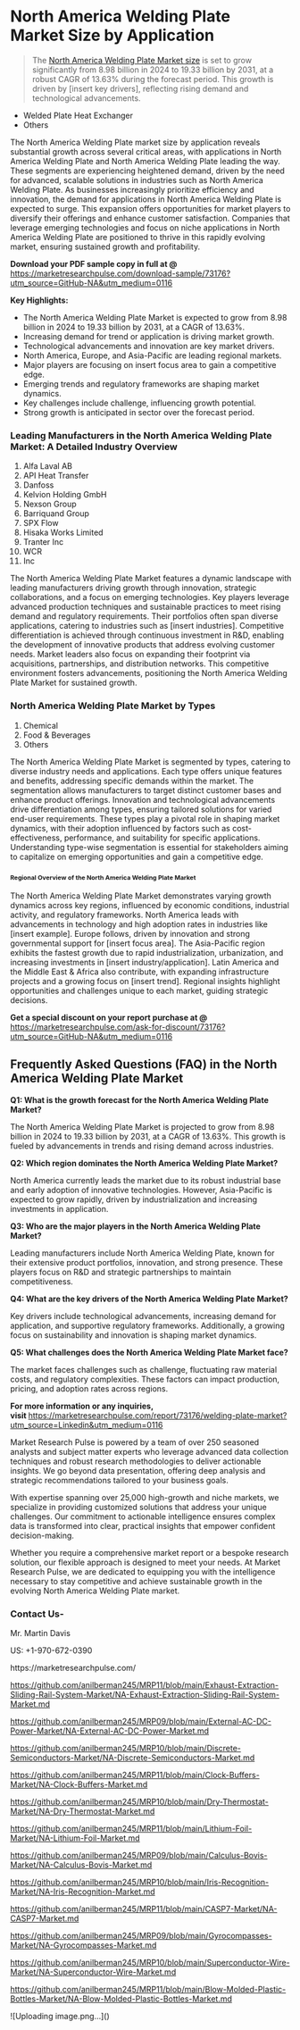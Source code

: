 <h1>North America Welding Plate Market&nbsp;Size by Application</h1><blockquote><p>The <a href="https://marketresearchpulse.com/download-sample/73176?utm_source=GitHub-NA&amp;utm_medium=0116">North America Welding Plate Market size</a> is set to grow significantly from 8.98 billion in 2024 to 19.33 billion by 2031, at a robust CAGR of 13.63% during the forecast period. This growth is driven by [insert key drivers], reflecting rising demand and technological advancements.</p></blockquote><ul><li>Welded Plate Heat Exchanger<li> Others</li></ul><p>The North America Welding Plate market size by application reveals substantial growth across several critical areas, with applications in North America Welding Plate and North America Welding Plate leading the way. These segments are experiencing heightened demand, driven by the need for advanced, scalable solutions in industries such as North America Welding Plate. As businesses increasingly prioritize efficiency and innovation, the demand for applications in North America Welding Plate is expected to surge. This expansion offers opportunities for market players to diversify their offerings and enhance customer satisfaction. Companies that leverage emerging technologies and focus on niche applications in North America Welding Plate are positioned to thrive in this rapidly evolving market, ensuring sustained growth and profitability.</p><p><strong>Download your PDF sample copy in full at @ </strong><a href="https://marketresearchpulse.com/download-sample/73176?utm_source=GitHub-NA&amp;utm_medium=0116">https://marketresearchpulse.com/download-sample/73176?utm_source=GitHub-NA&amp;utm_medium=0116</a></p><p><strong>Key Highlights: </strong></p><ul><li>The North America Welding Plate Market is expected to grow from 8.98 billion in 2024 to 19.33 billion by 2031, at a CAGR of 13.63%.</li><li>Increasing demand for trend or application is driving market growth.</li><li>Technological advancements and innovation are key market drivers.</li><li>North America, Europe, and Asia-Pacific are leading regional markets.</li><li>Major players are focusing on insert focus area to gain a competitive edge.</li><li>Emerging trends and regulatory frameworks are shaping market dynamics.</li><li>Key challenges include challenge, influencing growth potential.</li><li>Strong growth is anticipated in sector over the forecast period.</li></ul><h3>Leading Manufacturers in the North America Welding Plate Market: A Detailed Industry Overview</h3><ol><li>Alfa Laval AB</li><li>API Heat Transfer</li><li>Danfoss</li><li>Kelvion Holding GmbH</li><li>Nexson Group</li><li>Barriquand Group</li><li>SPX Flow</li><li>Hisaka Works Limited</li><li>Tranter Inc</li><li>WCR</li><li>Inc</li></ol><div class="flex max-w-full flex-col flex-grow"><div class="min-h-8 text-message flex w-full flex-col items-end gap-2 whitespace-normal break-words [.text-message+&amp;]:mt-5" dir="auto" data-message-author-role="assistant" data-message-id="fd8432e4-4910-450d-b182-61b7bfb0a01f" data-message-model-slug="gpt-4o"><div class="flex w-full flex-col gap-1 empty:hidden first:pt-[3px]"><div class="markdown prose w-full break-words dark:prose-invert light"><p>The North America Welding Plate Market features a dynamic landscape with leading manufacturers driving growth through innovation, strategic collaborations, and a focus on emerging technologies. Key players leverage advanced production techniques and sustainable practices to meet rising demand and regulatory requirements. Their portfolios often span diverse applications, catering to industries such as [insert industries]. Competitive differentiation is achieved through continuous investment in R&amp;D, enabling the development of innovative products that address evolving customer needs. Market leaders also focus on expanding their footprint via acquisitions, partnerships, and distribution networks. This competitive environment fosters advancements, positioning the North America Welding Plate Market for sustained growth.</p></div></div></div></div><h3>North America Welding Plate Market by Types</h3><ol><li>Chemical<li> Food & Beverages<li> Others</li></ol><div class="flex max-w-full flex-col flex-grow"><div class="min-h-8 text-message flex w-full flex-col items-end gap-2 whitespace-normal break-words [.text-message+&amp;]:mt-5" dir="auto" data-message-author-role="assistant" data-message-id="084470be-0bb7-4664-bddf-5156b4f41249" data-message-model-slug="gpt-4o-mini"><div class="flex w-full flex-col gap-1 empty:hidden first:pt-[3px]"><div class="markdown prose w-full break-words dark:prose-invert light"><p>The North America Welding Plate Market is segmented by types, catering to diverse industry needs and applications. Each type offers unique features and benefits, addressing specific demands within the market. The segmentation allows manufacturers to target distinct customer bases and enhance product offerings. Innovation and technological advancements drive differentiation among types, ensuring tailored solutions for varied end-user requirements. These types play a pivotal role in shaping market dynamics, with their adoption influenced by factors such as cost-effectiveness, performance, and suitability for specific applications. Understanding type-wise segmentation is essential for stakeholders aiming to capitalize on emerging opportunities and gain a competitive edge.</p></div></div></div></div><h3><span style="font-size: 11px;">Regional Overview of the North America Welding Plate Market</span></h3><div class="flex max-w-full flex-col flex-grow"><div class="min-h-8 text-message flex w-full flex-col items-end gap-2 whitespace-normal break-words [.text-message+&amp;]:mt-5" dir="auto" data-message-author-role="assistant" data-message-id="e9038762-ce64-4e30-91c9-9bd413514231" data-message-model-slug="gpt-4o-mini"><div class="flex w-full flex-col gap-1 empty:hidden first:pt-[3px]"><div class="markdown prose w-full break-words dark:prose-invert light"><p>The North America Welding Plate Market demonstrates varying growth dynamics across key regions, influenced by economic conditions, industrial activity, and regulatory frameworks. North America leads with advancements in technology and high adoption rates in industries like [insert example]. Europe follows, driven by innovation and strong governmental support for [insert focus area]. The Asia-Pacific region exhibits the fastest growth due to rapid industrialization, urbanization, and increasing investments in [insert industry/application]. Latin America and the Middle East &amp; Africa also contribute, with expanding infrastructure projects and a growing focus on [insert trend]. Regional insights highlight opportunities and challenges unique to each market, guiding strategic decisions.</p></div></div></div></div><p><strong>Get a special discount on your report purchase at @ </strong><a href="https://marketresearchpulse.com/ask-for-discount/73176?utm_source=GitHub-NA&amp;utm_medium=0116">https://marketresearchpulse.com/ask-for-discount/73176?utm_source=GitHub-NA&amp;utm_medium=0116</a></p><h2>Frequently Asked Questions (FAQ) in the North America Welding Plate Market</h2><p><strong>Q1: What is the growth forecast for the North America Welding Plate Market?</strong></p><p>The North America Welding Plate Market is projected to grow from 8.98 billion in 2024 to 19.33 billion by 2031, at a CAGR of 13.63%. This growth is fueled by advancements in trends and rising demand across industries.</p><p><strong>Q2: Which region dominates the North America Welding Plate Market?</strong></p><p>North America currently leads the market due to its robust industrial base and early adoption of innovative technologies. However, Asia-Pacific is expected to grow rapidly, driven by industrialization and increasing investments in application.</p><p><strong>Q3: Who are the major players in the North America Welding Plate Market?</strong></p><p>Leading manufacturers include North America Welding Plate, known for their extensive product portfolios, innovation, and strong presence. These players focus on R&amp;D and strategic partnerships to maintain competitiveness.</p><p><strong>Q4: What are the key drivers of the North America Welding Plate Market?</strong></p><p>Key drivers include technological advancements, increasing demand for application, and supportive regulatory frameworks. Additionally, a growing focus on sustainability and innovation is shaping market dynamics.</p><p><strong>Q5: What challenges does the North America Welding Plate Market face?</strong></p><p>The market faces challenges such as challenge, fluctuating raw material costs, and regulatory complexities. These factors can impact production, pricing, and adoption rates across regions.</p><p><strong>For more information or any inquiries, visit&nbsp;</strong><a href="https://marketresearchpulse.com/report/73176/welding-plate-market?utm_source=Linkedin&utm_medium=0116">https://marketresearchpulse.com/report/73176/welding-plate-market?utm_source=Linkedin&utm_medium=0116</a></p><p>Market Research Pulse is powered by a team of over 250 seasoned analysts and subject matter experts who leverage advanced data collection techniques and robust research methodologies to deliver actionable insights. We go beyond data presentation, offering deep analysis and strategic recommendations tailored to your business goals.</p><p>With expertise spanning over 25,000 high-growth and niche markets, we specialize in providing customized solutions that address your unique challenges. Our commitment to actionable intelligence ensures complex data is transformed into clear, practical insights that empower confident decision-making.</p><p>Whether you require a comprehensive market report or a bespoke research solution, our flexible approach is designed to meet your needs. At Market Research Pulse, we are dedicated to equipping you with the intelligence necessary to stay competitive and achieve sustainable growth in the evolving North America Welding Plate market.</p><h3><strong>Contact Us-</strong></h3><p>Mr. Martin Davis</p><p>US: +1-970-672-0390</p><p>https://marketresearchpulse.com/</p><p><a href="https://github.com/anilberman245/MRP11/blob/main/Exhaust-Extraction-Sliding-Rail-System-Market/NA-Exhaust-Extraction-Sliding-Rail-System-Market.md">https://github.com/anilberman245/MRP11/blob/main/Exhaust-Extraction-Sliding-Rail-System-Market/NA-Exhaust-Extraction-Sliding-Rail-System-Market.md</a></p><p><a href="https://github.com/anilberman245/MRP09/blob/main/External-AC-DC-Power-Market/NA-External-AC-DC-Power-Market.md">https://github.com/anilberman245/MRP09/blob/main/External-AC-DC-Power-Market/NA-External-AC-DC-Power-Market.md</a></p><p><a href="https://github.com/anilberman245/MRP10/blob/main/Discrete-Semiconductors-Market/NA-Discrete-Semiconductors-Market.md">https://github.com/anilberman245/MRP10/blob/main/Discrete-Semiconductors-Market/NA-Discrete-Semiconductors-Market.md</a></p><p><a href="https://github.com/anilberman245/MRP11/blob/main/Clock-Buffers-Market/NA-Clock-Buffers-Market.md">https://github.com/anilberman245/MRP11/blob/main/Clock-Buffers-Market/NA-Clock-Buffers-Market.md</a></p><p><a href="https://github.com/anilberman245/MRP10/blob/main/Dry-Thermostat-Market/NA-Dry-Thermostat-Market.md">https://github.com/anilberman245/MRP10/blob/main/Dry-Thermostat-Market/NA-Dry-Thermostat-Market.md</a></p><p><a href="https://github.com/anilberman245/MRP11/blob/main/Lithium-Foil-Market/NA-Lithium-Foil-Market.md">https://github.com/anilberman245/MRP11/blob/main/Lithium-Foil-Market/NA-Lithium-Foil-Market.md</a></p><p><a href="https://github.com/anilberman245/MRP09/blob/main/Calculus-Bovis-Market/NA-Calculus-Bovis-Market.md">https://github.com/anilberman245/MRP09/blob/main/Calculus-Bovis-Market/NA-Calculus-Bovis-Market.md</a></p><p><a href="https://github.com/anilberman245/MRP10/blob/main/Iris-Recognition-Market/NA-Iris-Recognition-Market.md">https://github.com/anilberman245/MRP10/blob/main/Iris-Recognition-Market/NA-Iris-Recognition-Market.md</a></p><p><a href="https://github.com/anilberman245/MRP11/blob/main/CASP7-Market/NA-CASP7-Market.md">https://github.com/anilberman245/MRP11/blob/main/CASP7-Market/NA-CASP7-Market.md</a></p><p><a href="https://github.com/anilberman245/MRP09/blob/main/Gyrocompasses-Market/NA-Gyrocompasses-Market.md">https://github.com/anilberman245/MRP09/blob/main/Gyrocompasses-Market/NA-Gyrocompasses-Market.md</a></p><p><a href="https://github.com/anilberman245/MRP10/blob/main/Superconductor-Wire-Market/NA-Superconductor-Wire-Market.md">https://github.com/anilberman245/MRP10/blob/main/Superconductor-Wire-Market/NA-Superconductor-Wire-Market.md</a></p><p><a href="https://github.com/anilberman245/MRP11/blob/main/Blow-Molded-Plastic-Bottles-Market/NA-Blow-Molded-Plastic-Bottles-Market.md">https://github.com/anilberman245/MRP11/blob/main/Blow-Molded-Plastic-Bottles-Market/NA-Blow-Molded-Plastic-Bottles-Market.md</a></p>
![Uploading image.png…]()
